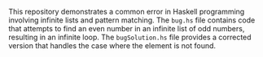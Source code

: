 This repository demonstrates a common error in Haskell programming involving infinite lists and pattern matching. The `bug.hs` file contains code that attempts to find an even number in an infinite list of odd numbers, resulting in an infinite loop.  The `bugSolution.hs` file provides a corrected version that handles the case where the element is not found.